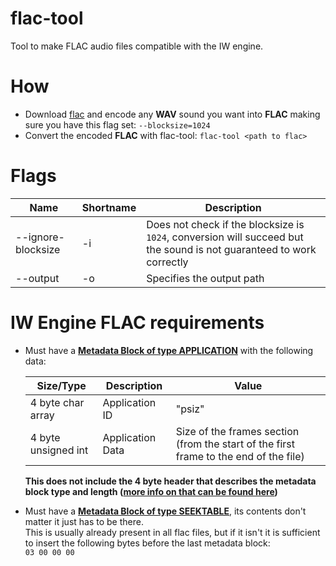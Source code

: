 # flac-tool
 
Tool to make FLAC audio files compatible with the IW engine.  

# How

* Download [flac](https://ftp.osuosl.org/pub/xiph/releases/flac/) and encode any **WAV** sound you want into **FLAC** making sure you have this flag set: `--blocksize=1024`
* Convert the encoded **FLAC** with flac-tool: `flac-tool <path to flac>`

# Flags

| Name | Shortname | Description | 
| --- | --- | --- |
| --ignore-blocksize | -i | Does not check if the blocksize is `1024`, conversion will succeed but the sound is not guaranteed to work correctly |
| --output | -o | Specifies the output path |

# IW Engine FLAC requirements
* Must have a [**Metadata Block of type APPLICATION**](https://xiph.org/flac/format.html#metadata_block_application) with the following data:

  | Size/Type | Description | Value |
  | --- | --- | --- |
  | 4 byte char array | Application ID | "psiz" |
  | 4 byte unsigned int | Application Data | Size of the frames section (from the start of the first frame to the end of the file) |
  
  **This does not include the 4 byte header that describes the metadata block type and length ([more info on that can be found here](https://xiph.org/flac/format.html#metadata_block_header))**
  
* Must have a [**Metadata Block of type SEEKTABLE**](https://xiph.org/flac/format.html#metadata_block_seektable), its contents don't matter it just has to be there.  
  This is usually already present in all flac files, but if it isn't it is sufficient to insert the following bytes before the last metadata block:  
  `03 00 00 00`
  

